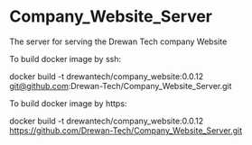 # Company_Website_Server
The server for serving the Drewan Tech company Website

To build docker image by ssh:

docker build -t drewantech/company_website:0.0.12 git@github.com:Drewan-Tech/Company_Website_Server.git

To build docker image by https:

docker build -t drewantech/company_website:0.0.12 https://github.com/Drewan-Tech/Company_Website_Server.git
